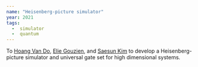 ```yaml
---
name: "Heisenberg-picture simulator"
year: 2021
tags:
  -  simulator
  -  quantum
---
```

To [Hoang Van Do](https://twitter.com/rmjh94), [Elie Gouzien](http://www.normalesup.org/~gouzien/), and [Saesun Kim](https://twitter.com/saesunkim) to develop a Heisenberg-picture simulator and universal gate set for high dimensional systems.
